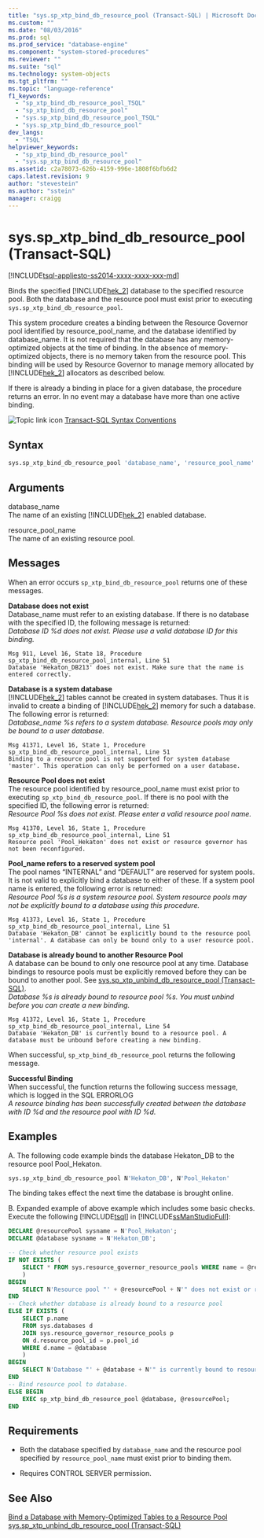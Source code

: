 ```yaml
---
title: "sys.sp_xtp_bind_db_resource_pool (Transact-SQL) | Microsoft Docs"
ms.custom: ""
ms.date: "08/03/2016"
ms.prod: sql
ms.prod_service: "database-engine"
ms.component: "system-stored-procedures"
ms.reviewer: ""
ms.suite: "sql"
ms.technology: system-objects
ms.tgt_pltfrm: ""
ms.topic: "language-reference"
f1_keywords: 
  - "sp_xtp_bind_db_resource_pool_TSQL"
  - "sp_xtp_bind_db_resource_pool"
  - "sys.sp_xtp_bind_db_resource_pool_TSQL"
  - "sys.sp_xtp_bind_db_resource_pool"
dev_langs: 
  - "TSQL"
helpviewer_keywords: 
  - "sp_xtp_bind_db_resource_pool"
  - "sys.sp_xtp_bind_db_resource_pool"
ms.assetid: c2a78073-626b-4159-996e-1808f6bfb6d2
caps.latest.revision: 9
author: "stevestein"
ms.author: "sstein"
manager: craigg
---
```

# sys.sp_xtp_bind_db_resource_pool (Transact-SQL)
[!INCLUDE[tsql-appliesto-ss2014-xxxx-xxxx-xxx-md](../../includes/tsql-appliesto-ss2014-xxxx-xxxx-xxx-md.md)]

  Binds the specified [!INCLUDE[hek_2](../../includes/hek-2-md.md)] database to the specified resource pool. Both the database and the resource pool must exist prior to executing `sys.sp_xtp_bind_db_resource_pool`.  
  
 This system procedure creates a binding between the Resource Governor pool identified by resource_pool_name, and the database identified by database_name. It is not required that the database has any memory-optimized objects at the time of binding. In the absence of memory-optimized objects, there is no memory taken from the resource pool. This binding will be used by Resource Governor to manage memory allocated by [!INCLUDE[hek_2](../../includes/hek-2-md.md)] allocators as described below.  
  
 If there is already a binding in place for a given database, the procedure returns an error.  In no event may a database have more than one active binding.  
  
 ![Topic link icon](../../database-engine/configure-windows/media/topic-link.gif "Topic link icon") [Transact-SQL Syntax Conventions](../../t-sql/language-elements/transact-sql-syntax-conventions-transact-sql.md)  
  
  
## Syntax  
  
```sql  
sys.sp_xtp_bind_db_resource_pool 'database_name', 'resource_pool_name'  
```  
  
## Arguments  
 database_name  
 The name of an existing [!INCLUDE[hek_2](../../includes/hek-2-md.md)] enabled database.  
  
 resource_pool_name  
 The name of an existing resource pool.  
  
## Messages  
 When an error occurs `sp_xtp_bind_db_resource_pool` returns one of these messages.  
  
 **Database does not exist**  
 Database_name must refer to an existing database. If there is no database with the specified ID, the following message is returned:   
*Database ID %d does not exist.  Please use a valid database ID for this binding.*  
  
```  
Msg 911, Level 16, State 18, Procedure sp_xtp_bind_db_resource_pool_internal, Line 51  
Database 'Hekaton_DB213' does not exist. Make sure that the name is entered correctly.  
```  
  
**Database is a system database**  
 [!INCLUDE[hek_2](../../includes/hek-2-md.md)] tables cannot be created in system databases.  Thus it is invalid to create a binding of [!INCLUDE[hek_2](../../includes/hek-2-md.md)] memory for such a database.  The following error is returned:  
*Database_name %s refers to a system database.  Resource pools may only be bound to a user database.*  
  
```  
Msg 41371, Level 16, State 1, Procedure sp_xtp_bind_db_resource_pool_internal, Line 51  
Binding to a resource pool is not supported for system database 'master'. This operation can only be performed on a user database.  
```  
  
**Resource Pool does not exist**  
 The resource pool identified by resource_pool_name must exist prior to executing `sp_xtp_bind_db_resource_pool`.  If there is no pool with the specified ID, the following error is returned:  
*Resource Pool %s does not exist.  Please enter a valid resource pool name.*  
  
```  
Msg 41370, Level 16, State 1, Procedure sp_xtp_bind_db_resource_pool_internal, Line 51  
Resource pool 'Pool_Hekaton' does not exist or resource governor has not been reconfigured.  
```  
  
**Pool_name refers to a reserved system pool**  
 The pool names “INTERNAL” and “DEFAULT” are reserved for system pools.  It is not valid to explicitly bind a database to either of these.  If a system pool name is entered, the following error is returned:  
*Resource Pool %s is a system resource pool.  System resource pools may not be explicitly bound to a database using this procedure.*  
  
```  
Msg 41373, Level 16, State 1, Procedure sp_xtp_bind_db_resource_pool_internal, Line 51  
Database 'Hekaton_DB' cannot be explicitly bound to the resource pool 'internal'. A database can only be bound only to a user resource pool.  
```  
  
**Database is already bound to another Resource Pool**  
 A database can be bound to only one resource pool at any time. Database bindings to resource pools must be explicitly removed before they can be bound to another pool. See [sys.sp_xtp_unbind_db_resource_pool &#40;Transact-SQL&#41;](../../relational-databases/system-stored-procedures/sys-sp-xtp-unbind-db-resource-pool-transact-sql.md).  
*Database %s is already bound to resource pool %s.  You must unbind before you can create a new binding.*  
  
```  
Msg 41372, Level 16, State 1, Procedure sp_xtp_bind_db_resource_pool_internal, Line 54  
Database 'Hekaton_DB' is currently bound to a resource pool. A database must be unbound before creating a new binding.  
```  
  
 When successful, `sp_xtp_bind_db_resource_pool` returns the following message.  
  
**Successful Binding**  
 When successful, the function returns the following success message, which is logged in the SQL ERRORLOG  
*A resource binding has been successfully created between the database with ID %d and the resource pool with ID %d.*  
  
## Examples  
A.  The following code example binds the database Hekaton_DB to the resource pool Pool_Hekaton.  
  
```sql  
sys.sp_xtp_bind_db_resource_pool N'Hekaton_DB', N'Pool_Hekaton'  
```  
 
 The binding takes effect the next time the database is brought online.  
 
 B. Expanded example of above example which includes some basic checks.  Execute the following [!INCLUDE[tsql](../../includes/tsql-md.md)] in [!INCLUDE[ssManStudioFull](../../includes/ssmanstudiofull-md.md)]\:
 
```sql
DECLARE @resourcePool sysname = N'Pool_Hekaton';
DECLARE @database sysname = N'Hekaton_DB';

-- Check whether resource pool exists
IF NOT EXISTS (
	SELECT * FROM sys.resource_governor_resource_pools WHERE name = @resourcePool
	)
BEGIN
	SELECT N'Resource pool "' + @resourcePool + N'" does not exist or resource governor has not been reconfigured.';
END
-- Check whether database is already bound to a resource pool
ELSE IF EXISTS (
	SELECT p.name
	FROM sys.databases d
	JOIN sys.resource_governor_resource_pools p
	ON d.resource_pool_id = p.pool_id
	WHERE d.name = @database
	)
BEGIN
	SELECT N'Database "' + @database + N'" is currently bound to resource pool "' + @resourcePool  + N'". A database must be unbound before creating a new binding.';
END
-- Bind resource pool to database.
ELSE BEGIN
	EXEC sp_xtp_bind_db_resource_pool @database, @resourcePool; 
END 
``` 
  
## Requirements  
  
-   Both the database specified by `database_name` and the resource pool specified by `resource_pool_name` must exist prior to binding them.  
  
-   Requires CONTROL SERVER permission.  
  
## See Also  
 [Bind a Database with Memory-Optimized Tables to a Resource Pool](../../relational-databases/in-memory-oltp/bind-a-database-with-memory-optimized-tables-to-a-resource-pool.md)   
 [sys.sp_xtp_unbind_db_resource_pool &#40;Transact-SQL&#41;](../../relational-databases/system-stored-procedures/sys-sp-xtp-unbind-db-resource-pool-transact-sql.md)  
  
  
